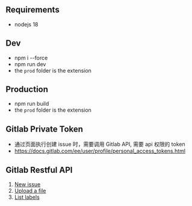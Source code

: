 ## Requirements

+ nodejs 18

## Dev

+ npm i --force
+ npm run dev
+ the `prod` folder is the extension 

## Production

+ npm run build
+ the `prod` folder is the extension 

## Gitlab Private Token

+ 通过页面执行创建 issue 时，需要调用 Gitlab API, 需要 api 权限的 token
+ https://docs.gitlab.com/ee/user/profile/personal_access_tokens.html


## Gitlab Restful API
1. [New issue](https://docs.gitlab.com/ee/api/issues.html#new-issue)
1. [Upload a file](https://docs.gitlab.com/ee/api/projects.html#upload-a-file)
1. [List labels](https://docs.gitlab.com/ee/api/labels.html#list-labels)
  